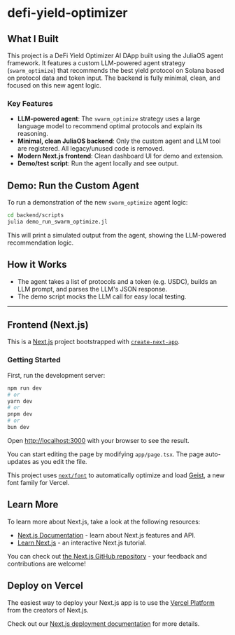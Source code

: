 # defi-yield-optimizer

## What I Built

This project is a DeFi Yield Optimizer AI DApp built using the JuliaOS agent framework. It features a custom LLM-powered agent strategy (`swarm_optimize`) that recommends the best yield protocol on Solana based on protocol data and token input. The backend is fully minimal, clean, and focused on this new agent logic.

### Key Features
- **LLM-powered agent**: The `swarm_optimize` strategy uses a large language model to recommend optimal protocols and explain its reasoning.
- **Minimal, clean JuliaOS backend**: Only the custom agent and LLM tool are registered. All legacy/unused code is removed.
- **Modern Next.js frontend**: Clean dashboard UI for demo and extension.
- **Demo/test script**: Run the agent locally and see output.

## Demo: Run the Custom Agent

To run a demonstration of the new `swarm_optimize` agent logic:

```bash
cd backend/scripts
julia demo_run_swarm_optimize.jl
```

This will print a simulated output from the agent, showing the LLM-powered recommendation logic.

## How it Works
- The agent takes a list of protocols and a token (e.g. USDC), builds an LLM prompt, and parses the LLM's JSON response.
- The demo script mocks the LLM call for easy local testing.

---

## Frontend (Next.js)

This is a [Next.js](https://nextjs.org) project bootstrapped with [`create-next-app`](https://nextjs.org/docs/app/api-reference/cli/create-next-app).

### Getting Started

First, run the development server:

```bash
npm run dev
# or
yarn dev
# or
pnpm dev
# or
bun dev
```

Open [http://localhost:3000](http://localhost:3000) with your browser to see the result.

You can start editing the page by modifying `app/page.tsx`. The page auto-updates as you edit the file.

This project uses [`next/font`](https://nextjs.org/docs/app/building-your-application/optimizing/fonts) to automatically optimize and load [Geist](https://vercel.com/font), a new font family for Vercel.

## Learn More

To learn more about Next.js, take a look at the following resources:

- [Next.js Documentation](https://nextjs.org/docs) - learn about Next.js features and API.
- [Learn Next.js](https://nextjs.org/learn) - an interactive Next.js tutorial.

You can check out [the Next.js GitHub repository](https://github.com/vercel/next.js) - your feedback and contributions are welcome!

## Deploy on Vercel

The easiest way to deploy your Next.js app is to use the [Vercel Platform](https://vercel.com/new?utm_medium=default-template&filter=next.js&utm_source=create-next-app&utm_campaign=create-next-app-readme) from the creators of Next.js.

Check out our [Next.js deployment documentation](https://nextjs.org/docs/app/building-your-application/deploying) for more details.
